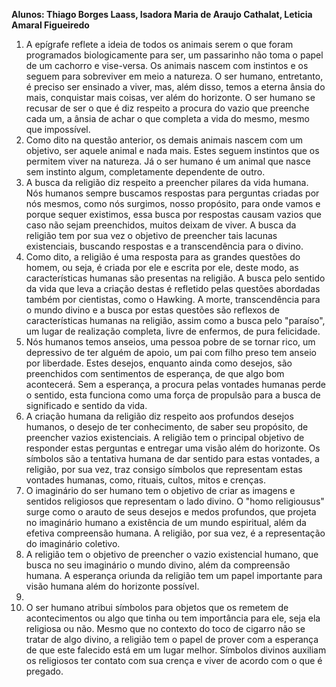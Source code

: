 
**Alunos: Thiago Borges Laass, Isadora Maria de Araujo Cathalat, Leticia Amaral Figueiredo**

1) A epígrafe reflete a ideia de todos os animais serem o que foram programados biologicamente para ser, um passarinho não toma o papel de um cachorro e vise-versa. Os animais nascem com instintos e os seguem para sobreviver em meio a natureza. O ser humano, entretanto, é preciso ser ensinado a viver, mas, além disso, temos a eterna ânsia do mais, conquistar mais coisas, ver além do horizonte. O ser humano se recusar de ser o que é diz respeito a procura do vazio que preenche cada um, a ânsia de achar o que completa a vida do mesmo, mesmo que impossível. 
2) Como dito na questão anterior, os demais animais nascem com um objetivo, ser aquele animal e nada mais. Estes seguem instintos que os permitem viver na natureza. Já o ser humano é um animal que nasce sem instinto algum, completamente dependente de outro.
3) A busca da religião diz respeito a preencher pilares da vida humana. Nós humanos sempre buscamos respostas para perguntas criadas por nós mesmos, como nós surgimos, nosso propósito, para onde vamos e porque sequer existimos, essa busca por respostas causam vazios que caso não sejam preenchidos, muitos deixam de viver. A busca da religião tem por sua vez o objetivo de preencher tais lacunas existenciais, buscando respostas e a transcendência para o divino.
4) Como dito, a religião é uma resposta para as grandes questões do homem, ou seja, é criada por ele e escrita por ele, deste modo, as características humanas são presentas na religião. A busca pelo sentido da vida que leva a criação destas é refletido pelas questões abordadas também por cientistas, como o Hawking. A morte, transcendência para o mundo divino e a busca por estas questões são reflexos de características humanas na religião, assim como a busca pelo "paraíso", um lugar de realização completa, livre de enfermos, de pura felicidade.
5) Nós humanos temos anseios, uma pessoa pobre de se tornar rico, um depressivo de ter alguém de apoio, um pai com filho preso tem anseio por liberdade. Estes desejos, enquanto ainda como desejos, são preenchidos com sentimentos de esperança, de que algo bom acontecerá. Sem a esperança, a procura pelas vontades humanas perde o sentido, esta funciona como uma força de propulsão para a busca de significado e sentido da vida.
6) A criação humana da religião diz respeito aos profundos desejos humanos, o desejo de ter conhecimento, de saber seu propósito, de preencher vazios existenciais. A religião tem o principal objetivo de responder estas perguntas e entregar uma visão além do horizonte. Os símbolos são a tentativa humana de dar sentido para estas vontades, a religião, por sua vez, traz consigo símbolos que representam estas vontades humanas, como, rituais, cultos, mitos e crenças.
7) O imaginário do ser humano tem o objetivo de criar as imagens e sentidos religiosos que representam o lado divino. O "homo religiousus" surge como o arauto de seus desejos e medos profundos, que projeta no imaginário humano a existência de um mundo espiritual, além da efetiva compreensão humana. A religião, por sua vez, é a representação do imaginário coletivo. 
8) A religião tem o objetivo de preencher o vazio existencial humano, que busca no seu imaginário o mundo divino, além da compreensão humana. A esperança oriunda da religião tem um papel importante para visão humana além do horizonte possível. 
9) 
10) O ser humano atribui símbolos para objetos que os remetem de acontecimentos ou algo que tinha ou tem importância para ele, seja ela religiosa ou não. Mesmo que no contexto do toco de cigarro não se tratar de algo divino, a religião tem o papel de prover com a esperança de que este falecido está em um lugar melhor. Símbolos divinos auxiliam os religiosos ter contato com sua crença e viver de acordo com o que é pregado. 